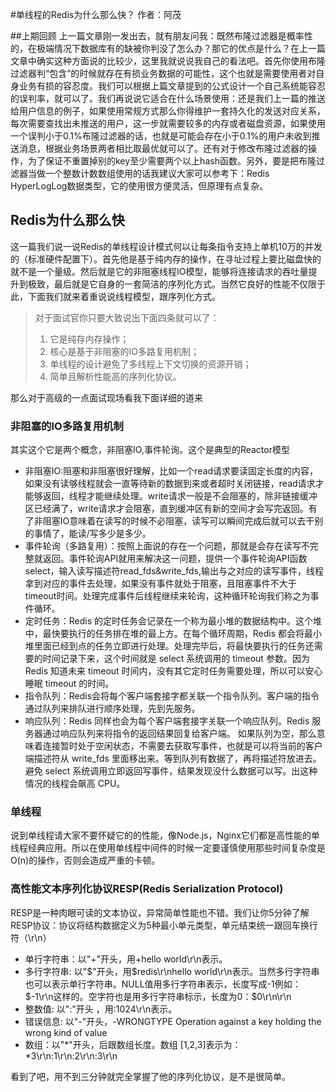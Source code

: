 #单线程的Redis为什么那么快？
作者：阿茂

##上期回顾
上一篇文章刚一发出去，就有朋友问我：既然布隆过滤器是概率性的，在极端情况下数据库有的缺被你判没了怎么办？那它的优点是什么？在上一篇文章中确实这种方面说的比较少，这里我就说说我自己的看法吧。首先你使用布隆过滤器判“包含”的时候就存在有损业务数据的可能性，这个也就是需要使用者对自身业务有损的容忍度。我们可以根据上篇文章提到的公式设计一个自己系统能容忍的误判率，就可以了。我们再说说它适合在什么场景使用：还是我们上一篇的推送给用户信息的例子，如果使用常规方式那么你得维护一套持久化的发送对应关系，每次需要查找出未推送的用户，这一步就需要较多的内存或者磁盘资源，如果使用一个误判小于0.1%布隆过滤器的话，也就是可能会存在小于0.1%的用户未收到推送消息，根据业务场景两者相比取最优就可以了。还有对于修改布隆过滤器的操作，为了保证不重置掉别的key至少需要两个以上hash函数。另外，要是把布隆过滤器当做一个整数计数数组使用的话我建议大家可以参考下：Redis HyperLogLog数据类型，它的使用很方便灵活，但原理有点复杂。

## Redis为什么那么快
这一篇我们说一说Redis的单线程设计模式何以让每条指令支持上单机10万的并发的（标准硬件配置下）。首先他是基于纯内存的操作，在寻址过程上要比磁盘快的就不是一个量级。然后就是它的非阻塞线程IO模型，能够将连接请求的吞吐量提升到极致，最后就是它自身的一套简洁的序列化方式。当然它良好的性能不仅限于此，下面我们就来着重说说线程模型，跟序列化方式。
>对于面试官你只要大致说出下面四条就可以了：
>1. 它是纯存内存操作；
>2. 核心是基于非阻塞的IO多路复用机制；
>3. 单线程的设计避免了多线程上下文切换的资源开销；
>4. 简单且解析性能高的序列化协议。

那么对于高级的一点面试现场看我下面详细的道来
### 非阻塞的IO多路复用机制
其实这个它是两个概念，非阻塞IO,事件轮询。这个是典型的Reactor模型
- 非阻塞IO:阻塞和非阻塞很好理解，比如一个read请求要读固定长度的内容，如果没有读够线程就会一直等待新的数据到来或者超时关闭链接，read请求才能够返回，线程才能继续处理。write请求一般是不会阻塞的，除非链接缓冲区已经满了，write请求才会阻塞，直到缓冲区有新的空间才会写完返回。有了非阻塞IO意味着在读写的时候不必阻塞，读写可以瞬间完成后就可以去干别的事情了，能读/写多少是多少。
- 事件轮询（多路复用）：按照上面说的存在一个问题，那就是会存在读写不完整就返回。事件轮询API就用来解决这一问题，提供一个事件轮询API函数select，输入读写描述符read_fds&write_fds,输出与之对应的读写事件，线程拿到对应的事件去处理，如果没有事件就处于阻塞，且阻塞事件不大于timeout时间。处理完成事件后线程继续来轮询，这种循环轮询我们称之为事件循环。
- 定时任务：Redis 的定时任务会记录在一个称为最小堆的数据结构中。这个堆中，最快要执行的任务排在堆的最上方。在每个循环周期，Redis 都会将最小堆里面已经到点的任务立即进行处理。处理完毕后，将最快要执行的任务还需要的时间记录下来，这个时间就是 select 系统调用的 timeout 参数。因为 Redis 知道未来 timeout 时间内，没有其它定时任务需要处理，所以可以安心睡眠 timeout 的时间。
- 指令队列：Redis会将每个客户端套接字都关联一个指令队列。客户端的指令通过队列来排队进行顺序处理，先到先服务。
- 响应队列：Redis 同样也会为每个客户端套接字关联一个响应队列。Redis 服务器通过响应队列来将指令的返回结果回复给客户端。 如果队列为空，那么意味着连接暂时处于空闲状态，不需要去获取写事件，也就是可以将当前的客户端描述符从 write_fds 里面移出来。等到队列有数据了，再将描述符放进去。避免 select 系统调用立即返回写事件，结果发现没什么数据可以写。出这种情况的线程会飙高 CPU。
### 单线程
说到单线程请大家不要怀疑它的的性能，像Node.js，Nginx它们都是高性能的单线程经典应用。所以在使用单线程中间件的时候一定要谨慎使用那些时间复杂度是O(n)的操作，否则会造成严重的卡顿。
### 高性能文本序列化协议RESP(Redis Serialization Protocol)
RESP是一种肉眼可读的文本协议，异常简单性能也不错。我们让你5分钟了解RESP协议：协议将结构数据定义为5种最小单元类型，单元结束统一跟回车换行符（\r\n）

- 单行字符串：以"+"开头，用+hello world\r\n表示。
- 多行字符串: 以"$"开头，用$redis\r\nhello world\r\n表示。当然多行字符串也可以表示单行字符串。NULL值用多行字符串表示，长度写成-1例如：$-1\r\n这样的。空字符也是用多行字符串标示，长度为0：$0\r\n\r\n
- 整数值: 以":"开头 ，用:1024\r\n表示。
- 错误信息: 以"-"开头，-WRONGTYPE Operation against a key holding the wrong kind of value
- 数组：以"*"开头，后跟数组长度。数组 [1,2,3]表示为：*3\r\n:1\r\n:2\r\n:3\r\n

看到了吧，用不到三分钟就完全掌握了他的序列化协议，是不是很简单。

